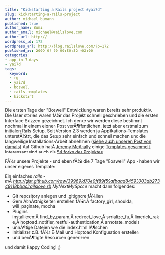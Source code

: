 ```yaml
--- 
title: "Kickstarting a Rails project #yai7d"
slug: kickstarting-a-rails-project
author: michael_bumann
published: true
author_name: Bumi
author_email: michael@railslove.com
author_url: http://
wordpress_id: 172
wordpress_url: http://blog.railslove.com/?p=172
published_at: 2009-04-30 00:50:32 +02:00
categories: 
- app-in-7-days
- yai7d
tags: 
  keyword: 
  - rg
  - yai7d
  - boswell
  - rails-templates
  - kickstart
---
```

Die ersten Tage der "Boswell" Entwicklung waren bereits sehr produktiv. Die User stories waren f&Atilde;&frac14;r das Projekt schnell geschrieben und die ersten Interface Skizzen gezeichnet. Ich denke wir werden diese bestimmt nochmal in einem eignen Post ver&Atilde;&para;ffentlichen, jetzt aber erstmal zum initialen Rails Setup. 
Seit Version 2.3 werden ja Applikations-Templates unterst&Atilde;&frac14;tzt, die das Setup sehr einfach und schnell machen und die langweilige Installations-Arbeit abnehmen (<a href="http://blog.railslove.com/2008/12/04/edge-rails-the-rails-command-now-supports-templates/">siehe auch unseren Post von damals</a>)
Auf Github hat&Acirc;&nbsp;<a href="http://www.omgbloglol.com/">Jeremy McAnally</a> einige <a href="http://github.com/jeremymcanally/rails-templates/tree/master">Templates gesammelt</a>. Interessant sind auch die <a href="http://github.com/jeremymcanally/rails-templates/network">54 forks des Projektes</a>.

F&Atilde;&frac14;r unsere Projekte - und eben f&Atilde;&frac14;r die 7 Tage "Boswell" App - haben wir unser eigenes Template:
<style type="text/css">
#gist-39969 .gist-data {
height:300px;
}
</style>
<script src="http://gist.github.com/39969.js"></script>

Ein einfaches <em>rails -m&Acirc;&nbsp;http://gist.github.com/raw/39969/d70e0ff89f59afbaad84593003db27349118bbac/railslove.rb MyNextMySpace </em>macht dann folgendes:
<ul>
	<li>Git repository anlegen und .gitignore f&Atilde;&frac14;llen</li>
	<li>Gem Abh&Atilde;&curren;nigkeiten erstellen f&Atilde;&frac14;r:&Acirc;&nbsp;factory_girl, shoulda, will_paginate, mocha</li>
	<li>Plugins installieren:&Acirc;&nbsp;find_by_param,&Acirc;&nbsp;redirect_love,&Acirc;&nbsp;serialize_fu,&Acirc;&nbsp;limerick_rake,&Acirc;&nbsp;hoptoad_notifier, restful-authentication,&Acirc;&nbsp;annotate_models</li>
	<li>unn&Atilde;&para;tige Dateien wie die index.html l&Atilde;&para;schen</li>
	<li>Initializer z.B. f&Atilde;&frac14;r E-Mail und Hoptoad Konfiguration erstellen</li>
	<li>und ben&Atilde;&para;tigte Resourcen generieren</li>
</ul>

und damit Happy Coding! ;)

